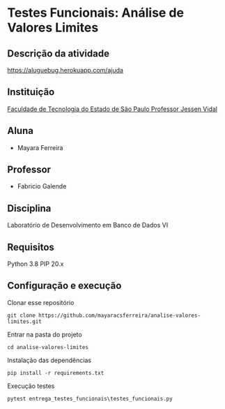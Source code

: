 # Testes Funcionais: Análise de Valores Limites

## Descrição da atividade
https://aluguebug.herokuapp.com/ajuda

## Instituição
[Faculdade de Tecnologia do Estado de São Paulo Professor Jessen Vidal](https://fatecsjc-prd.azurewebsites.net/)

## Aluna
- Mayara Ferreira

## Professor
- Fabricio Galende

## Disciplina 
Laboratório de Desenvolvimento em Banco de Dados VI

## Requisitos
Python 3.8
PIP 20.x

## Configuração e execução
Clonar esse repositório
```
git clone https://github.com/mayaracsferreira/analise-valores-limites.git
```

Entrar na pasta do projeto
```
cd analise-valores-limites
```

Instalação das dependências
```
pip install -r requirements.txt
```

Execução testes
```
pytest entrega_testes_funcionais\testes_funcionais.py
```